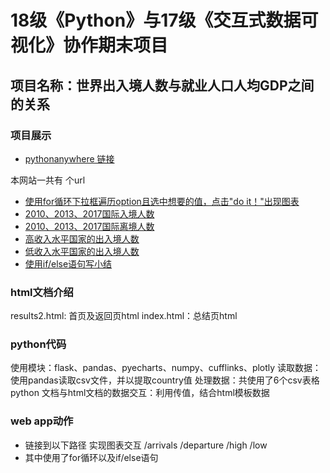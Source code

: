 # 18级《Python》与17级《交互式数据可视化》协作期末项目
## 项目名称：世界出入境人数与就业人口人均GDP之间的关系
### 项目展示
* [pythonanywhere 链接](http://lingpingtang0.pythonanywhere.com/)

本网站一共有   个url
* [使用for循环下拉框遍历option且选中想要的值，点击"do it！"出现图表](http://lingpingtang0.pythonanywhere.com/hurun)
* [2010、2013、2017国际入境人数](http://lingpingtang0.pythonanywhere.com//arrivals)
* [2010、2013、2017国际离境人数](http://lingpingtang0.pythonanywhere.com//departure)
* [高收入水平国家的出入境人数](http://lingpingtang0.pythonanywhere.com//high)
* [低收入水平国家的出入境人数](http://lingpingtang0.pythonanywhere.com//low)
* [使用if/else语句写小结](http://lingpingtang0.pythonanywhere.com/all)


### html文档介绍
results2.html: 首页及返回页html
index.html：总结页html

### python代码
使用模块：flask、pandas、pyecharts、numpy、cufflinks、plotly
读取数据：使用pandas读取csv文件，并以提取country值
处理数据：共使用了6个csv表格
python 文档与html文档的数据交互：利用传值，结合html模板数据

### web app动作
* 链接到以下路径 实现图表交互
/arrivals
/departure
/high
/low
* 其中使用了for循环以及if/else语句
